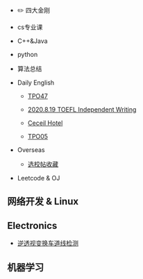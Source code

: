 
- :pencil2: 四大金刚

- cs专业课

- C++&Java

- python

- 算法总结

- Daily English

    - [TPO47](DailyEnglish/TPO47.md)

    - [2020.8.19 TOEFL Independent Writing](DailyEnglish/Writing.md)

    - [Ceceil Hotel](DailyEnglish/ceil.md)

    - [TPO05](DailyEnglish/TPO05.md)

- Overseas

    - [选校帖收藏](Overseas/选校帖收藏.md)

- Leetcode & OJ

## 网络开发 & Linux

## Electronics

- [逆透视变换车道线检测](Electronics/IPM.md)

## 机器学习
